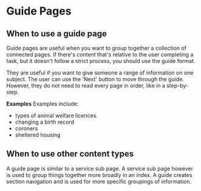 # Guide Pages

## When to use a guide page
Guide pages are useful when you want to group together a collection of connected pages. If there's content that's relative to the user completing a task, but it doesn't follow a strict process, you should use the guide format. 

They are useful if you want to give someone a range of information on one subject. The user can use the 'Next' button to move through the guide. However, they do not need to read every page in order, like in a step-by-step.

**Examples**
Examples include:

* types of animal welfare licences.
* changing a birth record
* coroners
* sheltered housing

## When to use other content types

A guide page is similar to a service sub page. A service sub page however is used to group things together more broadly in an index. A guide creates section navigation and is used for more specific groupings of information.

